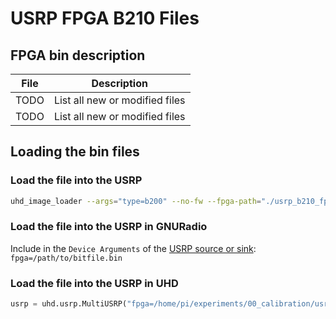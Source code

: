 # USRP FPGA B210 Files

## FPGA bin description

| File | Description |
| --- | --- |
| TODO | List all new or modified files |
| TODO |  List all new or modified files |

## Loading the bin files

### Load the file into the USRP

```sh
uhd_image_loader --args="type=b200" --no-fw --fpga-path="./usrp_b210_fpga.bin"
```

### Load the file into the USRP in GNURadio

Include in the `Device Arguments` of the [USRP source or sink](https://wiki.gnuradio.org/index.php/USRP_Source): `fpga=/path/to/bitfile.bin`


### Load the file into the USRP in UHD

```python
usrp = uhd.usrp.MultiUSRP("fpga=/home/pi/experiments/00_calibration/usrp_b210_fpga.bin")
```
